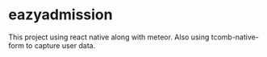 # eazyadmission
This project using react native along with meteor. Also using tcomb-native-form to capture user data.
